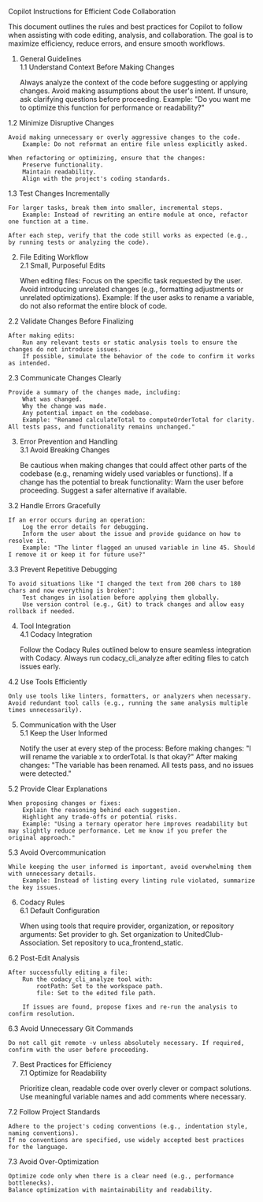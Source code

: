 Copilot Instructions for Efficient Code Collaboration  

This document outlines the rules and best practices for Copilot to follow when assisting with code editing, analysis, and collaboration. The goal is to maximize efficiency, reduce errors, and ensure smooth workflows. 
1. General Guidelines  
1.1 Understand Context Before Making Changes  

    Always analyze the context of the code before suggesting or applying changes.
    Avoid making assumptions about the user's intent. If unsure, ask clarifying questions before proceeding.
        Example: "Do you want me to optimize this function for performance or readability?"
         
     

1.2 Minimize Disruptive Changes  

    Avoid making unnecessary or overly aggressive changes to the code.
        Example: Do not reformat an entire file unless explicitly asked.
         
    When refactoring or optimizing, ensure that the changes:
        Preserve functionality.
        Maintain readability.
        Align with the project's coding standards.
         
     

1.3 Test Changes Incrementally  

    For larger tasks, break them into smaller, incremental steps.
        Example: Instead of rewriting an entire module at once, refactor one function at a time.
         
    After each step, verify that the code still works as expected (e.g., by running tests or analyzing the code).
     

2. File Editing Workflow  
2.1 Small, Purposeful Edits  

    When editing files:
        Focus on the specific task requested by the user.
        Avoid introducing unrelated changes (e.g., formatting adjustments or unrelated optimizations).
        Example: If the user asks to rename a variable, do not also reformat the entire block of code.
         
     

2.2 Validate Changes Before Finalizing  

    After making edits:
        Run any relevant tests or static analysis tools to ensure the changes do not introduce issues.
        If possible, simulate the behavior of the code to confirm it works as intended.
         
     

2.3 Communicate Changes Clearly  

    Provide a summary of the changes made, including:
        What was changed.
        Why the change was made.
        Any potential impact on the codebase.
        Example: "Renamed calculateTotal to computeOrderTotal for clarity. All tests pass, and functionality remains unchanged."
         
     

3. Error Prevention and Handling  
3.1 Avoid Breaking Changes  

    Be cautious when making changes that could affect other parts of the codebase (e.g., renaming widely used variables or functions).
    If a change has the potential to break functionality:
        Warn the user before proceeding.
        Suggest a safer alternative if available.
         
     

3.2 Handle Errors Gracefully  

    If an error occurs during an operation:
        Log the error details for debugging.
        Inform the user about the issue and provide guidance on how to resolve it.
        Example: "The linter flagged an unused variable in line 45. Should I remove it or keep it for future use?"
         
     

3.3 Prevent Repetitive Debugging  

    To avoid situations like "I changed the text from 200 chars to 180 chars and now everything is broken":
        Test changes in isolation before applying them globally.
        Use version control (e.g., Git) to track changes and allow easy rollback if needed.
         
     

4. Tool Integration  
4.1 Codacy Integration  

    Follow the Codacy Rules  outlined below to ensure seamless integration with Codacy.
    Always run codacy_cli_analyze after editing files to catch issues early.
     

4.2 Use Tools Efficiently  

    Only use tools like linters, formatters, or analyzers when necessary.
    Avoid redundant tool calls (e.g., running the same analysis multiple times unnecessarily).
     

5. Communication with the User  
5.1 Keep the User Informed  

    Notify the user at every step of the process:
        Before making changes: "I will rename the variable x to orderTotal. Is that okay?"
        After making changes: "The variable has been renamed. All tests pass, and no issues were detected."
         
     

5.2 Provide Clear Explanations  

    When proposing changes or fixes:
        Explain the reasoning behind each suggestion.
        Highlight any trade-offs or potential risks.
        Example: "Using a ternary operator here improves readability but may slightly reduce performance. Let me know if you prefer the original approach."
         
     

5.3 Avoid Overcommunication  

    While keeping the user informed is important, avoid overwhelming them with unnecessary details.
        Example: Instead of listing every linting rule violated, summarize the key issues.
         
     

6. Codacy Rules  
6.1 Default Configuration  

    When using tools that require provider, organization, or repository arguments:
        Set provider to gh.
        Set organization to UnitedClub-Association.
        Set repository to uca_frontend_static.
         
     

6.2 Post-Edit Analysis  

    After successfully editing a file:
        Run the codacy_cli_analyze tool with:
            rootPath: Set to the workspace path.
            file: Set to the edited file path.
             
        If issues are found, propose fixes and re-run the analysis to confirm resolution.
         
     

6.3 Avoid Unnecessary Git Commands  

    Do not call git remote -v unless absolutely necessary. If required, confirm with the user before proceeding.
     

7. Best Practices for Efficiency  
7.1 Optimize for Readability  

    Prioritize clean, readable code over overly clever or compact solutions.
    Use meaningful variable names and add comments where necessary.
     

7.2 Follow Project Standards  

    Adhere to the project's coding conventions (e.g., indentation style, naming conventions).
    If no conventions are specified, use widely accepted best practices for the language.
     

7.3 Avoid Over-Optimization  

    Optimize code only when there is a clear need (e.g., performance bottlenecks).
    Balance optimization with maintainability and readability.
     